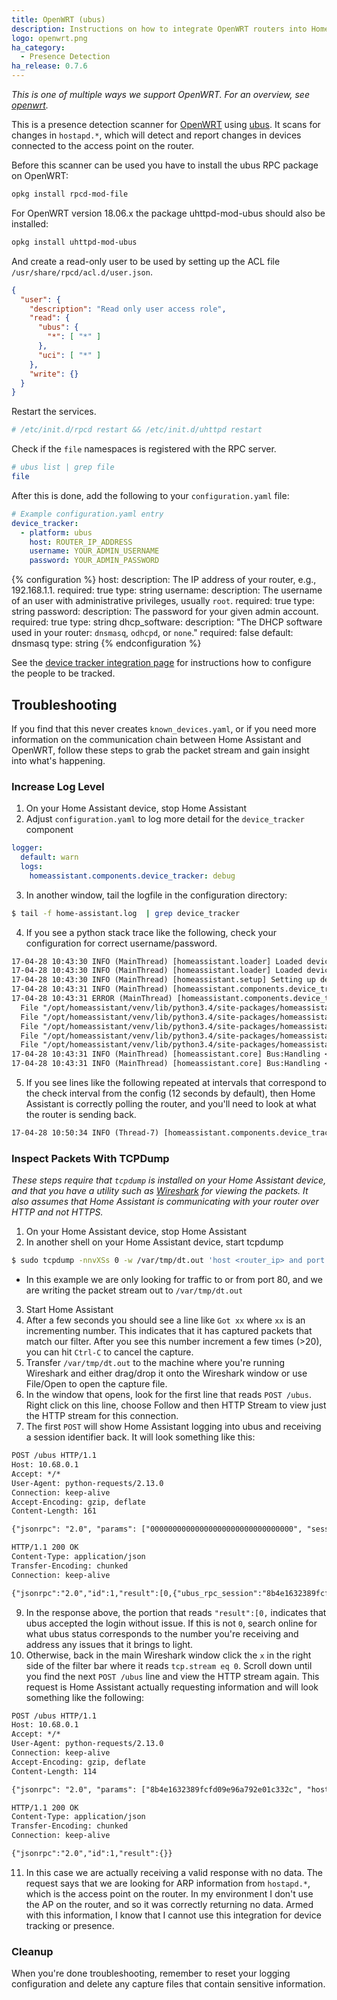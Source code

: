 ```yaml
---
title: OpenWRT (ubus)
description: Instructions on how to integrate OpenWRT routers into Home Assistant.
logo: openwrt.png
ha_category:
  - Presence Detection
ha_release: 0.7.6
---
```


_This is one of multiple ways we support OpenWRT. For an overview, see [openwrt](/integrations/openwrt)._

This is a presence detection scanner for [OpenWRT](https://openwrt.org/) using [ubus](https://wiki.openwrt.org/doc/techref/ubus). It scans for changes in `hostapd.*`, which will detect and report changes in devices connected to the access point on the router.

Before this scanner can be used you have to install the ubus RPC package on OpenWRT:

```bash
opkg install rpcd-mod-file
```

For OpenWRT version 18.06.x the package uhttpd-mod-ubus should also be installed:

```bash
opkg install uhttpd-mod-ubus
```

And create a read-only user to be used by setting up the ACL file `/usr/share/rpcd/acl.d/user.json`.

```json
{
  "user": {
    "description": "Read only user access role",
    "read": {
      "ubus": {
        "*": [ "*" ]
      },
      "uci": [ "*" ]
    },
    "write": {}
  }
}
```

Restart the services.

```bash
# /etc/init.d/rpcd restart && /etc/init.d/uhttpd restart
```

Check if the `file` namespaces is registered with the RPC server.

```bash
# ubus list | grep file
file
```

After this is done, add the following to your `configuration.yaml` file:

```yaml
# Example configuration.yaml entry
device_tracker:
  - platform: ubus
    host: ROUTER_IP_ADDRESS
    username: YOUR_ADMIN_USERNAME
    password: YOUR_ADMIN_PASSWORD
```

{% configuration %}
host:
  description: The IP address of your router, e.g., 192.168.1.1.
  required: true
  type: string
username:
  description: The username of an user with administrative privileges, usually `root`.
  required: true
  type: string
password:
  description: The password for your given admin account.
  required: true
  type: string
dhcp_software:
  description: "The DHCP software used in your router: `dnsmasq`, `odhcpd`, or `none`."
  required: false
  default: dnsmasq
  type: string
{% endconfiguration %}

See the [device tracker integration page](/integrations/device_tracker/) for instructions how to configure the people to be tracked.

## Troubleshooting

If you find that this never creates `known_devices.yaml`, or if you need more information on the communication chain between Home Assistant and OpenWRT, follow these steps to grab the packet stream and gain insight into what's happening.

### Increase Log Level

1. On your Home Assistant device, stop Home Assistant
2. Adjust `configuration.yaml` to log more detail for the `device_tracker` component
```yaml
logger:
  default: warn
  logs:
    homeassistant.components.device_tracker: debug
```
3. In another window, tail the logfile in the configuration directory:
```bash
$ tail -f home-assistant.log  | grep device_tracker
```
4. If you see a python stack trace like the following, check your configuration for correct username/password.
```txt
17-04-28 10:43:30 INFO (MainThread) [homeassistant.loader] Loaded device_tracker from homeassistant.components.device_tracker
17-04-28 10:43:30 INFO (MainThread) [homeassistant.loader] Loaded device_tracker.ubus from homeassistant.components.device_tracker.ubus
17-04-28 10:43:30 INFO (MainThread) [homeassistant.setup] Setting up device_tracker
17-04-28 10:43:31 INFO (MainThread) [homeassistant.components.device_tracker] Setting up device_tracker.ubus
17-04-28 10:43:31 ERROR (MainThread) [homeassistant.components.device_tracker] Error setting up platform ubus
  File "/opt/homeassistant/venv/lib/python3.4/site-packages/homeassistant/integrations/device_tracker/__init__.py", line 152, in async_setup_platform
  File "/opt/homeassistant/venv/lib/python3.4/site-packages/homeassistant/integrations/device_tracker/ubus.py", line 36, in get_scanner
  File "/opt/homeassistant/venv/lib/python3.4/site-packages/homeassistant/integrations/device_tracker/ubus.py", line 58, in __init__
  File "/opt/homeassistant/venv/lib/python3.4/site-packages/homeassistant/integrations/device_tracker/ubus.py", line 156, in _get_session_id
  File "/opt/homeassistant/venv/lib/python3.4/site-packages/homeassistant/integrations/device_tracker/ubus.py", line 147, in _req_json_rpc
17-04-28 10:43:31 INFO (MainThread) [homeassistant.core] Bus:Handling <Event service_registered[L]: domain=device_tracker, service=see>
17-04-28 10:43:31 INFO (MainThread) [homeassistant.core] Bus:Handling <Event component_loaded[L]: component=device_tracker>
```
5. If you see lines like the following repeated at intervals that correspond to the check interval from the config (12 seconds by default), then Home Assistant is correctly polling the router, and you'll need to look at what the router is sending back.
```txt
17-04-28 10:50:34 INFO (Thread-7) [homeassistant.components.device_tracker.ubus] Checking ARP
```

### Inspect Packets With TCPDump
_These steps require that `tcpdump` is installed on your Home Assistant device, and that you have a utility such as [Wireshark](https://www.wireshark.org) for viewing the packets. It also assumes that Home Assistant is communicating with your router over HTTP and not HTTPS._

1. On your Home Assistant device, stop Home Assistant
2. In another shell on your Home Assistant device, start tcpdump
```bash
$ sudo tcpdump -nnvXSs 0 -w /var/tmp/dt.out 'host <router_ip> and port 80'
```
  * In this example we are only looking for traffic to or from port 80, and we are writing the packet stream out to `/var/tmp/dt.out`
3. Start Home Assistant
4. After a few seconds you should see a line like `Got xx` where `xx` is an incrementing number. This indicates that it has captured packets that match our filter. After you see this number increment a few times (>20), you can hit `Ctrl-C` to cancel the capture.
6. Transfer `/var/tmp/dt.out` to the machine where you're running Wireshark and either drag/drop it onto the Wireshark window or use File/Open to open the capture file.
7. In the window that opens, look for the first line that reads `POST /ubus`. Right click on this line, choose Follow and then HTTP Stream to view just the HTTP stream for this connection.
8. The first `POST` will show Home Assistant logging into ubus and receiving a session identifier back. It will look something like this:
```txt
POST /ubus HTTP/1.1
Host: 10.68.0.1
Accept: */*
User-Agent: python-requests/2.13.0
Connection: keep-alive
Accept-Encoding: gzip, deflate
Content-Length: 161

{"jsonrpc": "2.0", "params": ["00000000000000000000000000000000", "session", "login", {"password": "<password>", "username": "root"}], "method": "call", "id": 1}

HTTP/1.1 200 OK
Content-Type: application/json
Transfer-Encoding: chunked
Connection: keep-alive

{"jsonrpc":"2.0","id":1,"result":[0,{"ubus_rpc_session":"8b4e1632389fcfd09e96a792e01c332c","timeout":300,"expires":300,"acls":{"access-group":{"unauthenticated":["read"],"user":["read"]},"ubus":{"*":["*"],"session":["access","login"]},"uci":{"*":["read"]}},"data":{"username":"root"}}]}
```
9. In the response above, the portion that reads `"result":[0,` indicates that ubus accepted the login without issue. If this is not `0`, search online for what ubus status corresponds to the number you're receiving and address any issues that it brings to light.
10. Otherwise, back in the main Wireshark window click the `x` in the right side of the filter bar where it reads `tcp.stream eq 0`. Scroll down until you find the next `POST /ubus` line and view the HTTP stream again. This request is Home Assistant actually requesting information and will look something like the following:
```txt
POST /ubus HTTP/1.1
Host: 10.68.0.1
Accept: */*
User-Agent: python-requests/2.13.0
Connection: keep-alive
Accept-Encoding: gzip, deflate
Content-Length: 114

{"jsonrpc": "2.0", "params": ["8b4e1632389fcfd09e96a792e01c332c", "hostapd.*", "", {}], "method": "list", "id": 1}

HTTP/1.1 200 OK
Content-Type: application/json
Transfer-Encoding: chunked
Connection: keep-alive

{"jsonrpc":"2.0","id":1,"result":{}}
```
11. In this case we are actually receiving a valid response with no data. The request says that we are looking for ARP information from `hostapd.*`, which is the access point on the router. In my environment I don't use the AP on the router, and so it was correctly returning no data. Armed with this information, I know that I cannot use this integration for device tracking or presence.

### Cleanup

When you're done troubleshooting, remember to reset your logging configuration and delete any capture files that contain sensitive information.
